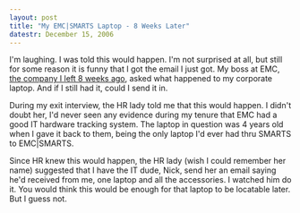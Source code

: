 ```yaml
---
layout: post
title: "My EMC|SMARTS Laptop - 8 Weeks Later"
datestr: December 15, 2006
---
```


I'm laughing.  I was told this would happen.  I'm not surprised at all, but still for some reason it is funny that I got the email I just got.  My boss at EMC, <a href="/2006/10/20/2006-10-20-402">the company I left 8 weeks ago</a>, asked what happened to my corporate laptop.  And if I still had it, could I send it in.

During my exit interview, the HR lady told me that this would happen.  I didn't doubt her, I'd never seen any evidence during my tenure that EMC had a good IT hardware tracking system.  The laptop in question was 4 years old when I gave it back to them, being the only laptop I'd ever had thru SMARTS to EMC|SMARTS.

Since HR knew this would happen, the HR lady (wish I could remember her name) suggested that I have the IT dude, Nick, send her an email saying he'd received from me, one laptop and all the accessories.  I watched him do it.  You would think this would be enough for that laptop to be locatable later.  But I guess not.

